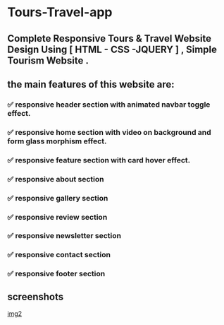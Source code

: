 # Tours-Travel-app

## Complete Responsive Tours &amp; Travel Website Design Using [ HTML - CSS -JQUERY ] , Simple Tourism Website .

## the main features of this website are:

### ✅ responsive header section with animated navbar toggle effect.

### ✅ responsive home section with video on background and form glass morphism effect.

### ✅ responsive feature section with card hover effect.

### ✅ responsive about section

### ✅ responsive gallery section

### ✅ responsive review section

### ✅ responsive newsletter section

### ✅ responsive contact section

### ✅ responsive footer section

## screenshots

[img2](<img/screenshots(269).png>)
